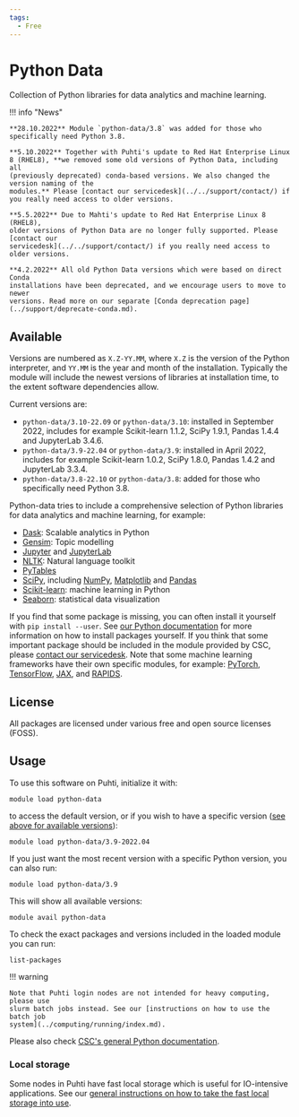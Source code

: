 ```yaml
---
tags:
  - Free
---
```


# Python Data

Collection of Python libraries for data analytics and machine learning.

!!! info "News"

    **28.10.2022** Module `python-data/3.8` was added for those who
    specifically need Python 3.8.

    **5.10.2022** Together with Puhti's update to Red Hat Enterprise Linux
    8 (RHEL8), **we removed some old versions of Python Data, including all
    (previously deprecated) conda-based versions. We also changed the version naming of the
    modules.** Please [contact our servicedesk](../../support/contact/) if
    you really need access to older versions.

    **5.5.2022** Due to Mahti's update to Red Hat Enterprise Linux 8 (RHEL8),
    older versions of Python Data are no longer fully supported. Please [contact our
    servicedesk](../../support/contact/) if you really need access to older versions.

    **4.2.2022** All old Python Data versions which were based on direct Conda
    installations have been deprecated, and we encourage users to move to newer
    versions. Read more on our separate [Conda deprecation page](../support/deprecate-conda.md).


## Available

Versions are numbered as `X.Z-YY.MM`, where `X.Z` is the version of
the Python interpreter, and `YY.MM` is the year and month of the
installation. Typically the module will include the newest versions of
libraries at installation time, to the extent software dependencies
allow.

Current versions are:

- `python-data/3.10-22.09` or `python-data/3.10`: installed in
  September 2022, includes for example Scikit-learn 1.1.2, SciPy
  1.9.1, Pandas 1.4.4 and JupyterLab 3.4.6.
- `python-data/3.9-22.04` or `python-data/3.9`: installed in April
  2022, includes for example Scikit-learn 1.0.2, SciPy 1.8.0, Pandas
  1.4.2 and JupyterLab 3.3.4.
- `python-data/3.8-22.10` or `python-data/3.8`: added for those who
  specifically need Python 3.8.

Python-data tries to include a comprehensive selection of Python libraries for
data analytics and machine learning, for example:

- [Dask](https://dask.org/): Scalable analytics in Python
- [Gensim](https://radimrehurek.com/gensim/): Topic modelling
- [Jupyter](https://jupyter.org/index.html) and [JupyterLab](https://jupyterlab.readthedocs.io/en/stable/)
- [NLTK](https://matplotlib.org/): Natural language toolkit
- [PyTables](http://www.pytables.org/)
- [SciPy](https://www.scipy.org/), including [NumPy](https://www.numpy.org/), [Matplotlib](https://matplotlib.org/) and [Pandas](https://pandas.pydata.org/)
- [Scikit-learn](https://scikit-learn.org/stable/): machine learning in Python
- [Seaborn](https://seaborn.pydata.org/): statistical data visualization

If you find that some package is missing, you can often install it
yourself with `pip install --user`. See [our Python
documentation](python.md#installing-python-packages-to-existing-modules)
for more information on how to install packages yourself. If you think
that some important package should be included in the module provided
by CSC, please [contact our servicedesk](../../support/contact/). Note
that some machine learning frameworks have their own specific modules,
for example: [PyTorch](pytorch.md), [TensorFlow](tensorflow.md),
[JAX](jax.md), and [RAPIDS](rapids.md).

## License

All packages are licensed under various free and open source licenses (FOSS).

## Usage

To use this software on Puhti, initialize it with:

```text
module load python-data
```

to access the default version, or if you wish to have a specific version ([see
above for available versions](#available)):

```text
module load python-data/3.9-2022.04
```

If you just want the most recent version with a specific Python version, you can also run:

```text
module load python-data/3.9
```

This will show all available versions:

```text
module avail python-data
```

To check the exact packages and versions included in the loaded module you can run:

```text
list-packages
```

!!! warning

    Note that Puhti login nodes are not intended for heavy computing, please use
    slurm batch jobs instead. See our [instructions on how to use the batch job
    system](../computing/running/index.md).

Please also check [CSC's general Python documentation](python.md).

### Local storage

Some nodes in Puhti have fast local storage which is useful for
IO-intensive applications. See our [general instructions on how to
take the fast local storage into
use](../computing/running/creating-job-scripts-puhti/#local-storage).
